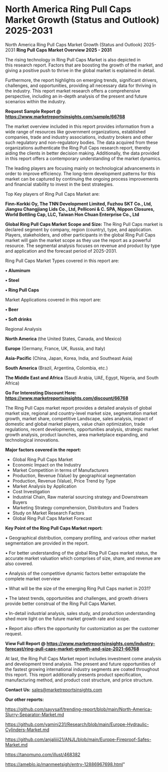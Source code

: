 # North America Ring Pull Caps Market Growth (Status and Outlook) 2025-2031
North America Ring Pull Caps Market Growth (Status and Outlook) 2025-2031
<Strong> Ring Pull Caps Market Overview 2025 - 2031</strong>

The rising technology in Ring Pull Caps Market is also depicted in this research report. Factors that are boosting the growth of the market, and giving a positive push to thrive in the global market is explained in detail.

Furthermore, the report highlights on emerging trends, significant drivers, challenges, and opportunities, providing all necessary data for thriving in the industry. This report market research offers a comprehensive perspective, including an in-depth analysis of the present and future scenarios within the industry.

<strong>Request Sample Report @ <a href=https://www.marketreportsinsights.com/sample/66768>https://www.marketreportsinsights.com/sample/66768</a></strong>

The market overview included in this report provides information from a wide range of resources like government organizations, established companies, trade and industry associations, industry brokers and other such regulatory and non-regulatory bodies. The data acquired from these organizations authenticate the Ring Pull Caps research report, thereby aiding the clients in better decision making. Additionally, the data provided in this report offers a contemporary understanding of the market dynamics.

The leading players are focusing mainly on technological advancements in order to improve efficiency. The long-term development patterns for this market can be captured by continuing the ongoing process improvements and financial stability to invest in the best strategies.

Top Key players of Ring Pull Caps Market are:

<strong>Finn-Korkki Oy, The TNN Development Limited, Fuzhou SKT Co., Ltd, Jiangsu Changjiang Lids Co., Ltd, Pelliconi & C. SPA, Nippon Closures, World Bottling Cap, LLC, Taiwan Hon Chuan Enterprise Co., Ltd</strong>

<strong><b>Global Ring Pull Caps Market Scope and Size:</b></strong>
The Ring Pull Caps market is declared segment by company, region (country), type, and application. Players, stakeholders, and other participants in the global Ring Pull Caps market will gain the market scope as they use the report as a powerful resource. The segmental analysis focuses on revenue and product by type and application and the forecast period of 2025-2031.

Ring Pull Caps Market Types covered in this report are:

<strong>• Aluminum

• Steel

• Ring Pull Caps</strong>

Market Applications covered in this report are:

<strong>• Beer

• Soft drinks</strong> 

Regional Analysis

<strong>North America</strong> (the United States, Canada, and Mexico)

<strong>Europe</strong> (Germany, France, UK, Russia, and Italy)

<strong>Asia-Pacific</strong> (China, Japan, Korea, India, and Southeast Asia)

<strong>South America</strong> (Brazil, Argentina, Colombia, etc.)

<strong>The Middle East and Africa</strong> (Saudi Arabia, UAE, Egypt, Nigeria, and South Africa)

<strong>Go For Interesting Discount Here: <a href=https://www.marketreportsinsights.com/discount/66768>https://www.marketreportsinsights.com/discount/66768</a></strong>

The Ring Pull Caps market report provides a detailed analysis of global market size, regional and country-level market size, segmentation market growth, market share, competitive Landscape, sales analysis, impact of domestic and global market players, value chain optimization, trade regulations, recent developments, opportunities analysis, strategic market growth analysis, product launches, area marketplace expanding, and technological innovations.

<strong><b>Major factors covered in the report:</b></strong>
<ul>
  <li>Global Ring Pull Caps Market </li>
  <li>Economic Impact on the Industry</li>
  <li>Market Competition in terms of Manufacturers</li>
  <li>Production, Revenue (Value) by geographical segmentation</li>
  <li>Production, Revenue (Value), Price Trend by Type</li>
  <li>Market Analysis by Application</li>
  <li>Cost Investigation</li>
  <li>Industrial Chain, Raw material sourcing strategy and Downstream Buyers</li>
  <li>Marketing Strategy comprehension, Distributors and Traders</li>
  <li>Study on Market Research Factors</li>
  <li>Global Ring Pull Caps Market Forecast</li>
</ul>

<strong><b>Key Point of the Ring Pull Caps Market report:</b></strong>

• Geographical distribution, company profiling, and various other market segmentation are provided in the report.

• For better understanding of the global Ring Pull Caps market status, the accurate market valuation which comprises of size, share, and revenue are also covered.

• Analysis of the competitive dynamic factors better extrapolate the complete market overview

• What will be the size of the emerging Ring Pull Caps market in 2031?

• The latest trends, opportunities and challenges, and growth drivers provide better construal of the Ring Pull Caps Market.

• In-detail industrial analysis, sales study, and production understanding shed more light on the future market growth rate and scope.

• Report also offers the opportunity for customization as per the customer request.

<strong><b>View Full Report @ <a href=https://www.marketreportsinsights.com/industry-forecast/ring-pull-caps-market-growth-and-size-2021-66768>https://www.marketreportsinsights.com/industry-forecast/ring-pull-caps-market-growth-and-size-2021-66768</a></b></strong>


At last, the Ring Pull Caps Market report includes investment come analysis and development trend analysis. The present and future opportunities of the fastest growing international industry segments are coated throughout this report. This report additionally presents product specification, manufacturing method, and product cost structure, and price structure.

<strong>Contact Us:</strong>
sales@marketreportsinsights.com

<strong>Our other reports:</strong>

<a href=https://github.com/sayysaif/trending-report/blob/main/North-America-Slurry-Separator-Market.md>https://github.com/sayysaif/trending-report/blob/main/North-America-Slurry-Separator-Market.md</a>

<a href=https://github.com/yamini231/Research/blob/main/Europe-Hydraulic-Cylinders-Market.md>https://github.com/yamini231/Research/blob/main/Europe-Hydraulic-Cylinders-Market.md</a>

<a href=https://github.com/anjaliiii21/ANJL/blob/main/Europe-Fireproof-Safes-Market.md>https://github.com/anjaliiii21/ANJL/blob/main/Europe-Fireproof-Safes-Market.md</a>

<a href=https://tanomuno.com/illust/468382>https://tanomuno.com/illust/468382</a>

<a href=https://ameblo.jp/manmeetsigh/entry-12886967698.html>https://ameblo.jp/manmeetsigh/entry-12886967698.html</a>"
